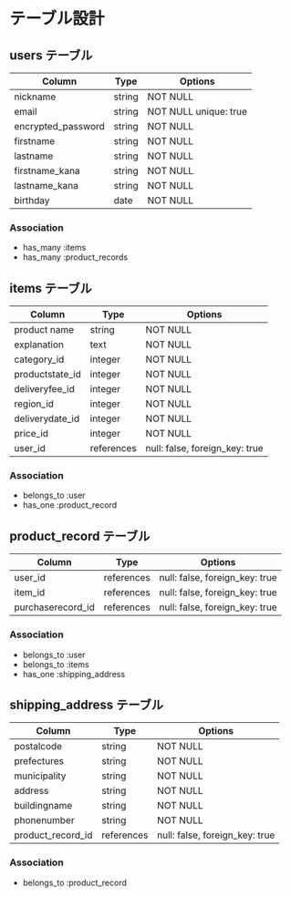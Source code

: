 # テーブル設計

## users テーブル

| Column             | Type   | Options                 |
| ------------------ | ------ | ----------------------- |
| nickname           | string | NOT NULL                |
| email              | string | NOT NULL  unique: true  |
| encrypted_password | string | NOT NULL                |
| firstname          | string | NOT NULL                |
| lastname           | string | NOT NULL                |
| firstname_kana     | string | NOT NULL                |
| lastname_kana      | string | NOT NULL                |
| birthday           | date   | NOT NULL                |


### Association

- has_many :items
- has_many :product_records







## items テーブル

| Column            | Type        | Options                        |
| ------------------| ----------- | -----------------------------  |
| product name      | string      | NOT NULL                       |
| explanation       | text        | NOT NULL                       |
| category_id       | integer     | NOT NULL                       |
| productstate_id   | integer     | NOT NULL                       | 
| deliveryfee_id    | integer     | NOT NULL                       |
| region_id         | integer     | NOT NULL                       |
| deliverydate_id   | integer     | NOT NULL                       |
| price_id          | integer     | NOT NULL                       |
| user_id           | references  | null: false, foreign_key: true |




### Association

- belongs_to :user
- has_one    :product_record







## product_record テーブル

| Column             | Type       | Options                        |
| -------------------| ---------- | ------------------------------ |
| user_id            | references | null: false, foreign_key: true |
| item_id            | references | null: false, foreign_key: true |
| purchaserecord_id  | references | null: false, foreign_key: true |

### Association

- belongs_to :user
- belongs_to :items
- has_one    :shipping_address





## shipping_address テーブル

| Column             | Type       | Options                        |
| -------------------| -----------| -----------------------------  |
| postalcode         | string     | NOT NULL                       |
| prefectures        | string     | NOT NULL                       |
| municipality       | string     | NOT NULL                       |
| address            | string     | NOT NULL                       | 
| buildingname       | string     | NOT NULL                       |
| phonenumber        | string     | NOT NULL                       |
| product_record_id  | references | null: false, foreign_key: true |


### Association

- belongs_to :product_record